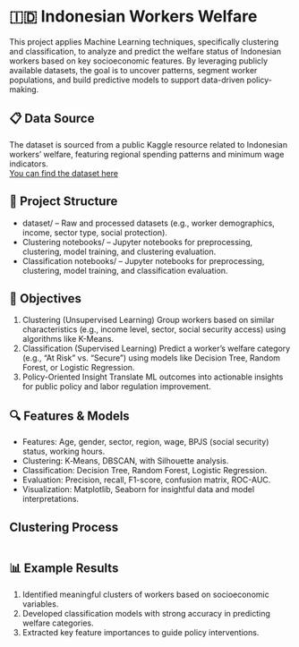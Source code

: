 # 🇮🇩 Indonesian Workers Welfare

This project applies Machine Learning techniques, specifically clustering and classification, to analyze and predict the welfare status of Indonesian workers based on key socioeconomic features. By leveraging publicly available datasets, the goal is to uncover patterns, segment worker populations, and build predictive models to support data-driven policy-making.

## 📋 Data Source

The dataset is sourced from a public Kaggle resource related to Indonesian workers’ welfare, featuring regional spending patterns and minimum wage indicators.<br>
[You can find the dataset here](https://www.kaggle.com/datasets/wowevan/dataset-kesejahteraan-pekerja-indonesia/code)

## 📁 Project Structure
- dataset/ – Raw and processed datasets (e.g., worker demographics, income, sector type, social protection).
- Clustering notebooks/ – Jupyter notebooks for preprocessing, clustering, model training, and clustering evaluation.
- Classification notebooks/ – Jupyter notebooks for preprocessing, clustering, model training, and classification evaluation.

## 🎯 Objectives
1. Clustering (Unsupervised Learning)
Group workers based on similar characteristics (e.g., income level, sector, social security access) using algorithms like K-Means.
2. Classification (Supervised Learning)
Predict a worker’s welfare category (e.g., “At Risk” vs. “Secure”) using models like Decision Tree, Random Forest, or Logistic Regression.
3. Policy-Oriented Insight
Translate ML outcomes into actionable insights for public policy and labor regulation improvement.

## 🔍 Features & Models
- Features: Age, gender, sector, region, wage, BPJS (social security) status, working hours.
- Clustering: K‑Means, DBSCAN, with Silhouette analysis.
- Classification: Decision Tree, Random Forest, Logistic Regression.
- Evaluation: Precision, recall, F1-score, confusion matrix, ROC-AUC.
- Visualization: Matplotlib, Seaborn for insightful data and model interpretations.

## Clustering Process
<img src="">

## 📊 Example Results
1. Identified meaningful clusters of workers based on socioeconomic variables.
2. Developed classification models with strong accuracy in predicting welfare categories.
3. Extracted key feature importances to guide policy interventions.
